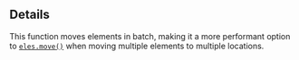 ## Details

This function moves elements in batch, making it a more performant option to [`eles.move()`](#collection/graph-manipulation/eles.move) when moving multiple elements to multiple locations.